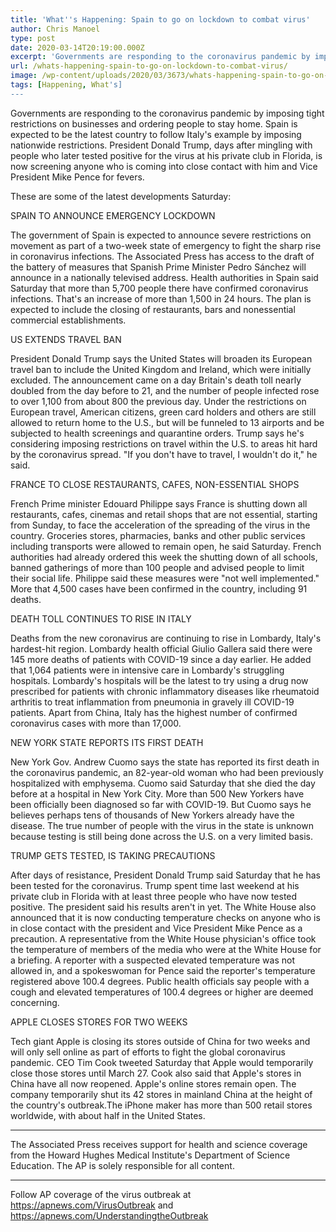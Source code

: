 ```yaml
---
title: 'What''s Happening: Spain to go on lockdown to combat virus'
author: Chris Manoel
type: post
date: 2020-03-14T20:19:00.000Z
excerpt: 'Governments are responding to the coronavirus pandemic by imposing tight restrictions on businesses and ordering people to stay home. Spain is expected to be the latest country to follow Italy''s example by imposing nationwide restrictions. President Donald Trump, days after mingling with people who later tested positive for the virus at his private club in&hellip;'
url: /whats-happening-spain-to-go-on-lockdown-to-combat-virus/
image: /wp-content/uploads/2020/03/3673/whats-happening-spain-to-go-on-lockdown-to-combat-virus.jpg
tags: [Happening, What's]
---
```


Governments are responding to the coronavirus pandemic by imposing tight restrictions on businesses and ordering people to stay home. Spain is expected to be the latest country to follow Italy's example by imposing nationwide restrictions. President Donald Trump, days after mingling with people who later tested positive for the virus at his private club in Florida, is now screening anyone who is coming into close contact with him and Vice President Mike Pence for fevers.

These are some of the latest developments Saturday:

SPAIN TO ANNOUNCE EMERGENCY LOCKDOWN

The government of Spain is expected to announce severe restrictions  on movement as part of a two-week state of emergency to fight the sharp rise in coronavirus infections. The Associated Press has access to the draft of the battery of measures that Spanish Prime Minister Pedro Sánchez will announce in a nationally televised address. Health authorities in Spain said Saturday that more than 5,700 people there have confirmed coronavirus infections. That's an increase of more than 1,500 in 24 hours. The plan is expected to include the closing of restaurants, bars and nonessential commercial establishments.

US EXTENDS TRAVEL BAN

President Donald Trump says the United States will broaden its European travel ban to include the United Kingdom and Ireland, which were initially excluded. The announcement came on a day Britain's death toll nearly doubled from the day before to 21, and the number of people infected rose to over 1,100 from about 800 the previous day. Under the restrictions on European travel, American citizens, green card holders and others are still allowed to return home to the U.S., but will be funneled to 13 airports and be subjected to health screenings and quarantine orders. Trump says he's considering imposing restrictions on travel within the U.S. to areas hit hard by the coronavirus spread. "If you don't have to travel, I wouldn't do it," he said.

FRANCE TO CLOSE RESTAURANTS, CAFES, NON-ESSENTIAL SHOPS

French Prime minister Edouard Philippe says France is shutting down all restaurants, cafes, cinemas and retail shops that are not essential, starting from Sunday, to face the acceleration of the spreading of the virus in the country. Groceries stores, pharmacies, banks and other public services including transports were allowed to remain open, he said Saturday. French authorities had already ordered this week the shutting down of all schools, banned gatherings of more than 100 people and advised people to limit their social life. Philippe said these measures were "not well implemented." More that 4,500 cases have been confirmed in the country, including 91 deaths.

DEATH TOLL CONTINUES TO RISE IN ITALY

Deaths from the new coronavirus are continuing to rise in Lombardy, Italy's hardest-hit region. Lombardy health official Giulio Gallera said there were 145 more deaths of patients with COVID-19 since a day earlier. He added that 1,064 patients were in intensive care in Lombardy's struggling hospitals. Lombardy's hospitals will be the latest to try using a drug now prescribed for patients with chronic inflammatory diseases like rheumatoid arthritis to treat inflammation from pneumonia in gravely ill COVID-19 patients. Apart from China, Italy has the highest number of confirmed coronavirus cases with more than 17,000.

NEW YORK STATE REPORTS ITS FIRST DEATH

New York Gov. Andrew Cuomo says the state has reported its first death in the coronavirus pandemic, an 82-year-old woman who had been previously hospitalized with emphysema. Cuomo said Saturday that she died the day before at a hospital in New York City. More than 500 New Yorkers have been officially been diagnosed so far with COVID-19. But Cuomo says he believes perhaps tens of thousands of New Yorkers already have the disease. The true number of people with the virus in the state is unknown because testing is still being done across the U.S. on a very limited basis.

TRUMP GETS TESTED, IS TAKING PRECAUTIONS

After days of resistance, President Donald Trump said Saturday that he has been tested  for the coronavirus. Trump spent time last weekend at his private club in Florida with at least three people who have now tested positive. The president said his results aren't in yet. The White House also announced that it is now conducting temperature checks on anyone who is in close contact with the president and Vice President Mike Pence as a precaution. A representative from the White House physician's office took the temperature of members of the media who were at the White House for a briefing. A reporter with a suspected elevated temperature was not allowed in, and a spokeswoman for Pence said the reporter's temperature registered above 100.4 degrees. Public health officials say people with a cough and elevated temperatures of 100.4 degrees or higher are deemed concerning.

APPLE CLOSES STORES FOR TWO WEEKS

Tech giant Apple is closing its stores outside of China for two weeks and will only sell online as part of efforts to fight the global coronavirus pandemic. CEO Tim Cook tweeted Saturday that Apple would temporarily close those stores until March 27. Cook also said that Apple's stores in China have all now reopened. Apple's online stores remain open. The company temporarily shut its 42 stores in mainland China at the height of the country's outbreak.The iPhone maker has more than 500 retail stores worldwide, with about half in the United States.

* * *

The Associated Press receives support for health and science coverage from the Howard Hughes Medical Institute's Department of Science Education. The AP is solely responsible for all content.

* * *

Follow AP coverage of the virus outbreak at <https://apnews.com/VirusOutbreak> and <https://apnews.com/UnderstandingtheOutbreak>
